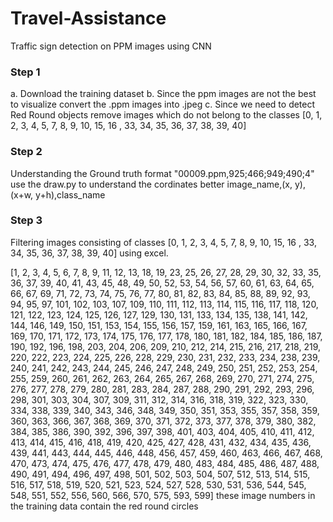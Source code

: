 # Travel-Assistance
Traffic sign detection on PPM images using CNN

### Step 1
a. Download the training dataset
b. Since the ppm images are not the best to visualize convert the .ppm images into .jpeg
c. Since we need to detect Red Round objects remove images which do not belong to the classes [0, 1, 2, 3, 4, 5, 7, 8, 9, 10, 15, 16 , 33, 34, 35, 36, 37, 38, 39, 40]

### Step 2
Understanding the Ground truth format
"00009.ppm,925;466;949;490;4" 
use the draw.py to understand the cordinates better image_name,(x, y),(x+w, y+h),class_name


### Step 3
Filtering images consisting of classes [0, 1, 2, 3, 4, 5, 7, 8, 9, 10, 15, 16 , 33, 34, 35, 36, 37, 38, 39, 40] using excel.

[1, 2, 3, 4, 5, 6, 7, 8, 9, 11, 12, 13, 18, 19, 23, 25, 26, 27, 28, 29, 30, 32, 33, 35, 36, 37, 39, 40, 41, 43, 45, 48, 49, 50, 52, 53, 54, 56, 57, 60, 61, 63, 64, 65, 66, 67, 69, 71, 72, 73, 74, 75, 76, 77, 80, 81, 82, 83, 84, 85, 88, 89, 92, 93, 94, 95, 97, 101, 102, 103, 107, 109, 110, 111, 112, 113, 114, 115, 116, 117, 118, 120, 121, 122, 123, 124, 125, 126, 127, 129, 130, 131, 133, 134, 135, 138, 141, 142, 144, 146, 149, 150, 151, 153, 154, 155, 156, 157, 159, 161, 163, 165, 166, 167, 169, 170, 171, 172, 173, 174, 175, 176, 177, 178, 180, 181, 182, 184, 185, 186, 187, 190, 192, 196, 198, 203, 204, 206, 209, 210, 212, 214, 215, 216, 217, 218, 219, 220, 222, 223, 224, 225, 226, 228, 229, 230, 231, 232, 233, 234, 238, 239, 240, 241, 242, 243, 244, 245, 246, 247, 248, 249, 250, 251, 252, 253, 254, 255, 259, 260, 261, 262, 263, 264, 265, 267, 268, 269, 270, 271, 274, 275, 276, 277, 278, 279, 280, 281, 283, 284, 287, 288, 290, 291, 292, 293, 296, 298, 301, 303, 304, 307, 309, 311, 312, 314, 316, 318, 319, 322, 323, 330, 334, 338, 339, 340, 343, 346, 348, 349, 350, 351, 353, 355, 357, 358, 359, 360, 363, 366, 367, 368, 369, 370, 371, 372, 373, 377, 378, 379, 380, 382, 384, 385, 386, 390, 392, 396, 397, 398, 401, 403, 404, 405, 410, 411, 412, 413, 414, 415, 416, 418, 419, 420, 425, 427, 428, 431, 432, 434, 435, 436, 439, 441, 443, 444, 445, 446, 448, 456, 457, 459, 460, 463, 466, 467, 468, 470, 473, 474, 475, 476, 477, 478, 479, 480, 483, 484, 485, 486, 487, 488, 490, 491, 494, 496, 497, 498, 501, 502, 503, 504, 507, 512, 513, 514, 515, 516, 517, 518, 519, 520, 521, 523, 524, 527, 528, 530, 531, 536, 544, 545, 548, 551, 552, 556, 560, 566, 570, 575, 593, 599] these image numbers in the training data contain the red round circles


